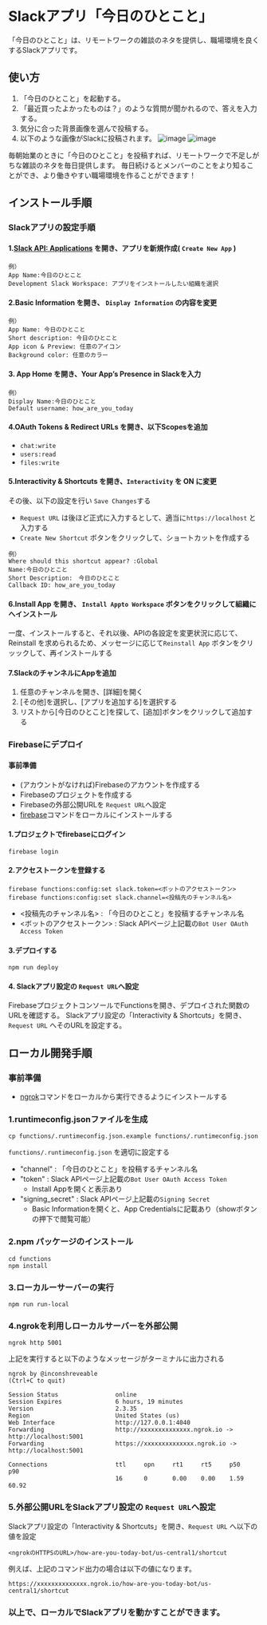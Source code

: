 # Slackアプリ「今日のひとこと」

「今日のひとこと」は、リモートワークの雑談のネタを提供し、職場環境を良くするSlackアプリです。

## 使い方

1. 「今日のひとこと」を起動する。
2. 「最近買ったよかったものは？」のような質問が聞かれるので、答えを入力する。
3. 気分に合った背景画像を選んで投稿する。
4. 以下のような画像がSlackに投稿されます。
![image](https://user-images.githubusercontent.com/877015/85718043-1578c580-b729-11ea-8ae1-cd73eae9dbfe.png)
![image](https://user-images.githubusercontent.com/877015/85718813-d26b2200-b729-11ea-89f9-53b046129770.png)

毎朝始業のときに「今日のひとこと」を投稿すれば、リモートワークで不足しがちな雑談のネタを毎日提供します。
毎日続けるとメンバーのことをより知ることができ、より働きやすい職場環境を作ることができます！

## インストール手順

### Slackアプリの設定手順

#### 1.[Slack API: Applications](https://api.slack.com/apps) を開き、アプリを新規作成( `Create New App` )
```
例）
App Name:今日のひとこと
Development Slack Workspace: アプリをインストールしたい組織を選択
```

#### 2.Basic Information を開き、 `Display Information` の内容を変更
```
例）
App Name: 今日のひとこと
Short description: 今日のひとこと
App icon & Preview: 任意のアイコン
Background color: 任意のカラー
```
 
#### 3. App Home を開き、Your App’s Presence in Slackを入力
```
例）
Display Name:今日のひとこと
Default username: how_are_you_today
```

#### 4.OAuth Tokens & Redirect URLs を開き、以下Scopesを追加
 - `chat:write`
 - `users:read`
 - `files:write`


#### 5.Interactivity & Shortcuts を開き、`Interactivity` を ON に変更
その後、以下の設定を行い `Save Changes`する
   - `Request URL` は後ほど正式に入力するとして、適当に`https://localhost` と入力する
   - `Create New Shortcut` ボタンをクリックして、ショートカットを作成する
```
例）
Where should this shortcut appear? :Global
Name:今日のひとこと
Short Description:　今日のひとこと
Callback ID: how_are_you_today
```

#### 6.Install App を開き、 `Install Appto Workspace` ボタンをクリックして組織にへインストール

一度、インストールすると、それ以後、APIの各設定を変更状況に応じて、Reinstall を求められるため、メッセージに応じて`Reinstall App` ボタンをクリッックして、再インストールする


#### 7.SlackのチャンネルにAppを追加
 1. 任意のチャンネルを開き、[詳細]を開く
 2. [その他]を選択し、[アプリを追加する]を選択する
 3. リストから[今日のひとこと]を探して、[追加]ボタンをクリックして追加する

### Firebaseにデプロイ

#### 事前準備
 - (アカウントがなければ)Firebaseのアカウントを作成する
 - Firebaseのプロジェクトを作成する
 - Firebaseの外部公開URLを `Request URL`へ設定
 - [firebase](https://firebase.google.com/docs/functions/get-started?authuser=0)コマンドをローカルにインストールする
 

#### 1.プロジェクトでfirebaseにログイン
```
firebase login
```

#### 2.アクセストークンを登録する
```
firebase functions:config:set slack.token=<ボットのアクセストークン>
firebase functions:config:set slack.channel=<投稿先のチャンネル名>
```
 - <投稿先のチャンネル名> : 「今日のひとこと」を投稿するチャンネル名
 - <ボットのアクセストークン> : Slack APIページ上記載の`Bot User OAuth Access Token` 


#### 3.デプロイする
```
npm run deploy
```

#### 4. Slackアプリ設定の `Request URL`へ設定

FirebaseプロジェクトコンソールでFunctionsを開き、デプロイされた関数のURLを確認する。
Slackアプリ設定の「Interactivity & Shortcuts」を開き、`Request URL` へそのURLを設定する。
 
## ローカル開発手順

### 事前準備
 - [ngrok](https://ngrok.com/)コマンドをローカルから実行できるようにインストールする
 

### 1.runtimeconfig.jsonファイルを生成

```
cp functions/.runtimeconfig.json.example functions/.runtimeconfig.json
```

`functions/.runtimeconfig.json` を適切に設定する
 - "channel" : 「今日のひとこと」を投稿するチャンネル名
 - "token" : Slack APIページ上記載の`Bot User OAuth Access Token` 
   - Install Appを開くと表示あり
 - "signing_secret" : Slack APIページ上記載の`Signing Secret` 
   - Basic Informationを開くと、App Credentialsに記載あり（showボタンの押下で閲覧可能）


### 2.npm パッケージのインストール
```
cd functions
npm install
```

### 3.ローカルーサーバーの実行

```
npm run run-local
```

### 4.ngrokを利用しローカルサーバーを外部公開
```
ngrok http 5001
```
上記を実行すると以下のようなメッセージがターミナルに出力される
```
ngrok by @inconshreveable                                                           (Ctrl+C to quit)
                                                                                                    
Session Status                online                                                                
Session Expires               6 hours, 19 minutes                                                   
Version                       2.3.35                                                                
Region                        United States (us)                                                    
Web Interface                 http://127.0.0.1:4040                                                 
Forwarding                    http://xxxxxxxxxxxxxx.ngrok.io -> http://localhost:5001                 
Forwarding                    https://xxxxxxxxxxxxxx.ngrok.io -> http://localhost:5001                
                                                                                                    
Connections                   ttl     opn     rt1     rt5     p50     p90                           
                              16      0       0.00    0.00    1.59    60.92                         
```

### 5.外部公開URLをSlackアプリ設定の `Request URL`へ設定

Slackアプリ設定の「Interactivity & Shortcuts」を開き、`Request URL` へ以下の値を設定

```
<ngrokのHTTPSのURL>/how-are-you-today-bot/us-central1/shortcut
```

例えば、上記のコマンド出力の場合は以下の値になります。
```
https://xxxxxxxxxxxxxx.ngrok.io/how-are-you-today-bot/us-central1/shortcut
```
    
### 以上で、ローカルでSlackアプリを動かすことができます。

